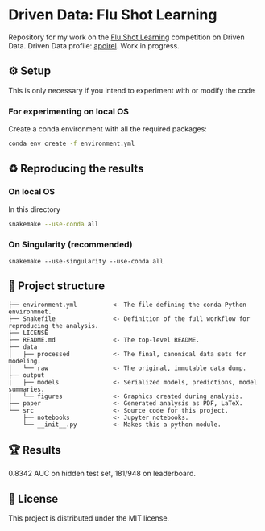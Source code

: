 # Driven Data: Flu Shot Learning

Repository for my work on the [Flu Shot Learning](https://www.drivendata.org/competitions/66/flu-shot-learning/) competition on Driven Data.
Driven Data profile: [apoirel](https://www.drivendata.org/users/apoirel/). Work in progress.

## ⚙ Setup 

This is only necessary if you intend to experiment with or modify
the code

### For experimenting on local OS

Create a conda environment with all the required packages: 
```sh
conda env create -f environment.yml
```

## ♻ Reproducing the results 

### On local OS
In this directory
```sh
snakemake --use-conda all
```

### On Singularity (recommended)
```
snakemake --use-singularity --use-conda all
```

## 📁 Project structure 
```
├── environment.yml          <- The file defining the conda Python environmnet. 
├── Snakefile                <- Definition of the full workflow for reproducing the analysis.
├── LICENSE                                 
├── README.md                <- The top-level README.
├── data
│   ├── processed            <- The final, canonical data sets for modeling.
│   └── raw                  <- The original, immutable data dump.
├── output             
|   ├── models               <- Serialized models, predictions, model summaries.
|   └── figures              <- Graphics created during analysis.
├── paper                    <- Generated analysis as PDF, LaTeX.
└── src                      <- Source code for this project.
    ├── notebooks            <- Jupyter notebooks.
    └── __init__.py          <- Makes this a python module.
```
    
## 🏆  Results 

0.8342 AUC on hidden test set, 181/948 on leaderboard.

## 📃 License 

This project is distributed under the  MIT license.
